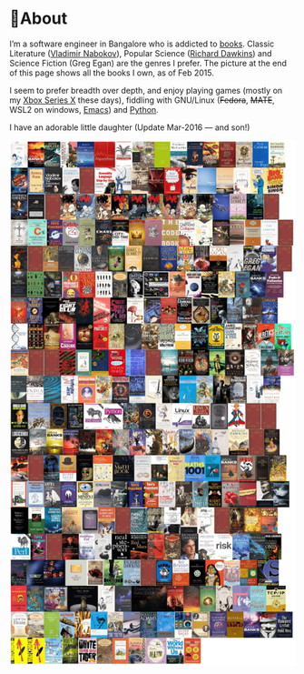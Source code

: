 # 🐧About

I’m a software engineer in Bangalore who is addicted to [books](books/index.md). Classic
Literature ([Vladimir Nabokov](books/reviews/despair.md)), Popular Science ([Richard
Dawkins](archive/heroes/dawkins.md)) and Science Fiction (Greg Egan) are the genres I prefer. The picture at the end of this page shows all the books I own, as of Feb 2015.

I seem to prefer breadth over depth, and enjoy playing games (mostly
on my [Xbox Series X](games/xbox.md) these days), fiddling with
GNU/Linux (~~Fedora~~, ~~MATE~~, WSL2 on windows,
[Emacs](tech/editors.md)) and [Python](tech/programming/python.md).

I have an adorable little daughter (Update Mar-2016 — and son!)

![My Books](static/mybooks.png)
